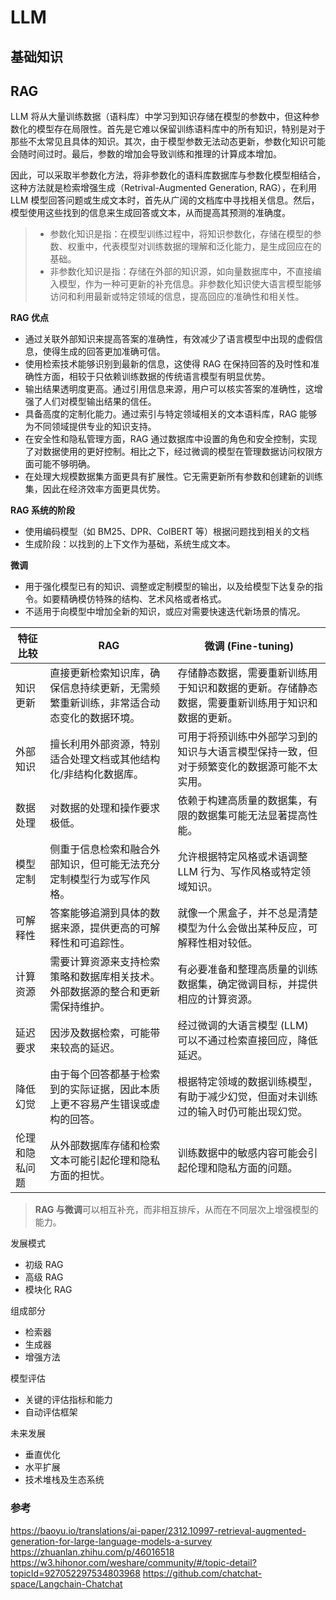 # LLM
## 基础知识

## RAG
LLM 将从大量训练数据（语料库）中学习到知识存储在模型的参数中，但这种参数化的模型存在局限性。首先是它难以保留训练语料库中的所有知识，特别是对于那些不太常见且具体的知识。其次，由于模型参数无法动态更新，参数化知识可能会随时间过时。最后，参数的增加会导致训练和推理的计算成本增加。

因此，可以采取半参数化方法，将非参数化的语料库数据库与参数化模型相结合，这种方法就是检索增强生成（Retrival-Augmented Generation, RAG），在利用 LLM 模型回答问题或生成文本时，首先从广阔的文档库中寻找相关信息。然后，模型使用这些找到的信息来生成回答或文本，从而提高其预测的准确度。
> - 参数化知识是指：在模型训练过程中，将知识参数化，存储在模型的参数、权重中，代表模型对训练数据的理解和泛化能力，是生成回应在的基础。
> - 非参数化知识是指：存储在外部的知识源，如向量数据库中，不直接编入模型，作为一种可更新的补充信息。非参数化知识使大语言模型能够访问和利用最新或特定领域的信息，提高回应的准确性和相关性。

**RAG 优点**
- 通过关联外部知识来提高答案的准确性，有效减少了语言模型中出现的虚假信息，使得生成的回答更加准确可信。
- 使用检索技术能够识别到最新的信息，这使得 RAG 在保持回答的及时性和准确性方面，相较于只依赖训练数据的传统语言模型有明显优势。
- 输出结果透明度更高。通过引用信息来源，用户可以核实答案的准确性，这增强了人们对模型输出结果的信任。
- 具备高度的定制化能力。通过索引与特定领域相关的文本语料库，RAG 能够为不同领域提供专业的知识支持。
- 在安全性和隐私管理方面，RAG 通过数据库中设置的角色和安全控制，实现了对数据使用的更好控制。相比之下，经过微调的模型在管理数据访问权限方面可能不够明确。
- 在处理大规模数据集方面更具有扩展性。它无需更新所有参数和创建新的训练集，因此在经济效率方面更具优势。

**RAG 系统的阶段**
- 使用编码模型（如 BM25、DPR、ColBERT 等）根据问题找到相关的文档
- 生成阶段：以找到的上下文作为基础，系统生成文本。

**微调**
- 用于强化模型已有的知识、调整或定制模型的输出，以及给模型下达复杂的指令。如要精确模仿特殊的结构、艺术风格或者格式。
- 不适用于向模型中增加全新的知识，或应对需要快速迭代新场景的情况。


| 特征比较    | RAG             | 微调 (Fine-tuning) |
|--------|----------------|--------|
| 知识更新| 直接更新检索知识库，确保信息持续更新，无需频繁重新训练，非常适合动态变化的数据环境。| 存储静态数据，需要重新训练用于知识和数据的更新。存储静态数据，需要重新训练用于知识和数据的更新。| 
| 外部知识	| 擅长利用外部资源，特别适合处理文档或其他结构化/非结构化数据库。	| 可用于将预训练中外部学习到的知识与大语言模型保持一致，但对于频繁变化的数据源可能不太实用。|
| 数据处理	| 对数据的处理和操作要求极低。	| 依赖于构建高质量的数据集，有限的数据集可能无法显著提高性能。|
| 模型定制	| 侧重于信息检索和融合外部知识，但可能无法充分定制模型行为或写作风格。	| 允许根据特定风格或术语调整 LLM 行为、写作风格或特定领域知识。|
| 可解释性	| 答案能够追溯到具体的数据来源，提供更高的可解释性和可追踪性。	| 就像一个黑盒子，并不总是清楚模型为什么会做出某种反应，可解释性相对较低。|
| 计算资源	| 需要计算资源来支持检索策略和数据库相关技术。外部数据源的整合和更新需保持维护。	| 有必要准备和整理高质量的训练数据集，确定微调目标，并提供相应的计算资源。|
| 延迟要求	| 因涉及数据检索，可能带来较高的延迟。	| 经过微调的大语言模型 (LLM) 可以不通过检索直接回应，降低延迟。|
| 降低幻觉	| 由于每个回答都基于检索到的实际证据，因此本质上更不容易产生错误或虚构的回答。	| 根据特定领域的数据训练模型，有助于减少幻觉，但面对未训练过的输入时仍可能出现幻觉。|
| 伦理和隐私问题	| 从外部数据库存储和检索文本可能引起伦理和隐私方面的担忧。	| 训练数据中的敏感内容可能会引起伦理和隐私方面的问题。|
> **RAG 与微调**可以相互补充，而非相互排斥，从而在不同层次上增强模型的能力。



发展模式
- 初级 RAG
- 高级 RAG
- 模块化 RAG


组成部分
- 检索器
- 生成器
- 增强方法


模型评估
- 关键的评估指标和能力
- 自动评估框架


未来发展
- 垂直优化
- 水平扩展
- 技术堆栈及生态系统



### 参考
https://baoyu.io/translations/ai-paper/2312.10997-retrieval-augmented-generation-for-large-language-models-a-survey
https://zhuanlan.zhihu.com/p/46016518
https://w3.hihonor.com/weshare/community/#/topic-detail?topicId=927052297534803968
https://github.com/chatchat-space/Langchain-Chatchat
